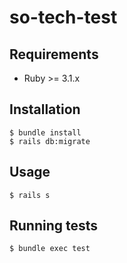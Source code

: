 # so-tech-test

## Requirements
* Ruby >= 3.1.x

## Installation
    $ bundle install
    $ rails db:migrate

## Usage
    $ rails s

## Running tests
    $ bundle exec test
